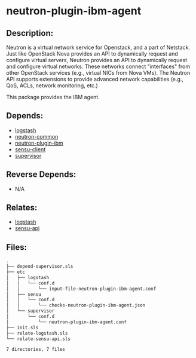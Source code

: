 # neutron-plugin-ibm-agent

## Description:

Neutron is a virtual network service for Openstack, and a part of Netstack. Just like OpenStack Nova provides an API to dynamically request and configure virtual servers, Neutron provides an API to dynamically request and configure virtual networks. These networks connect "interfaces" from other OpenStack services (e.g., virtual NICs from Nova VMs). The Neutron API supports extensions to provide advanced network capabilities (e.g., QoS, ACLs, network monitoring, etc.)

This package provides the IBM agent.

## Depends:

  -  [logstash](salt/logstash)
  -  [neutron-common](salt/neutron-common)
  -  [neutron-plugin-ibm](salt/neutron-plugin-ibm)
  -  [sensu-client](salt/sensu-client)
  -  [supervisor](salt/supervisor)

## Reverse Depends:

  -  N/A

## Relates:

  -  [logstash](salt/logstash)
  -  [sensu-api](salt/sensu-api)

## Files:

```bash
.
├── depend-supervisor.sls
├── etc
│   ├── logstash
│   │   └── conf.d
│   │       └── input-file-neutron-plugin-ibm-agent.conf
│   ├── sensu
│   │   └── conf.d
│   │       └── checks-neutron-plugin-ibm-agent.json
│   └── supervisor
│       └── conf.d
│           └── neutron-plugin-ibm-agent.conf
├── init.sls
├── relate-logstash.sls
└── relate-sensu-api.sls

7 directories, 7 files
```
